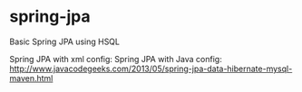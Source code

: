 # spring-jpa
Basic Spring JPA using HSQL

Spring JPA with xml config:
Spring JPA with Java config: http://www.javacodegeeks.com/2013/05/spring-jpa-data-hibernate-mysql-maven.html
